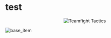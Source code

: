 # test

<p align="center">
  <img src="a.webp" alt="Teamfight Tactics" />
</p>

![base_item](https://github.com/user-attachments/assets/8296ecd2-234f-44de-9582-9ac2a4dc121c)
